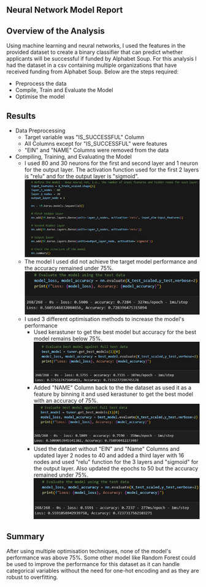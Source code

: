 ## Neural Network Model Report

## Overview of the Analysis

Using machine learning and neural networks, I used the features in the provided dataset to create a binary classifier that can predict whether applicants will be successful if funded by Alphabet Soup.
For this analysis I had the dataset in a csv containing multiple organizations that have received funding from Alphabet Soup.
Below are the steps required:
  * Preprocess the data
  * Compile, Train and Evaluate the Model
  * Optimise the model

## Results

* Data Preprocessing
  * Target variable was "IS_SUCCESSFUL" Column
  * All Columns except for "IS_SUCCESSFUL" were features
  * "EIN" and "NAME" Columns were removed from the data
* Compiling, Training, and Evaluating the Model
  * I used 80 and 30 neurons for the first and second layer and 1 neuron for the output layer. The activation function used for the first 2 layers is "relu" and for the output layer is "sigmoid".
  ![Alt text](image.png)
  * The model I used did not achieve the target model performance and the accuracy remained under 75%.
  ![Alt text](image-1.png)
  * I used 3 different optimisation methods to increase the model's performance
    * Used kerastuner to get the best model but accuracy for the best model remains below 75%.
    ![Alt text](image-2.png)
    * Added "NAME" Column back to the the dataset as used it as a feature by binning it and used 
    kerastuner to get the best model with an accuracy of 75%.
    ![Alt text](image-3.png)
    * Used the dataset without "EIN" and "Name" Columns and updated layer 2 nodes to 40 and added a 
    third layer with 16 nodes and used "relu" function for the 3 layers and "sigmoid" for the output layer.
    Also updated the epochs to 50 but the accuracy remained under 75%.
    ![Alt text](image-4.png)

## Summary

After using multiple optimisation techniques, none of the model's performance was above 75%. Some other model like Random Forest could be used to improve the performance for this dataset as it can handle categorical variables without the need for one-hot encoding and as they are robust to overfitting.

